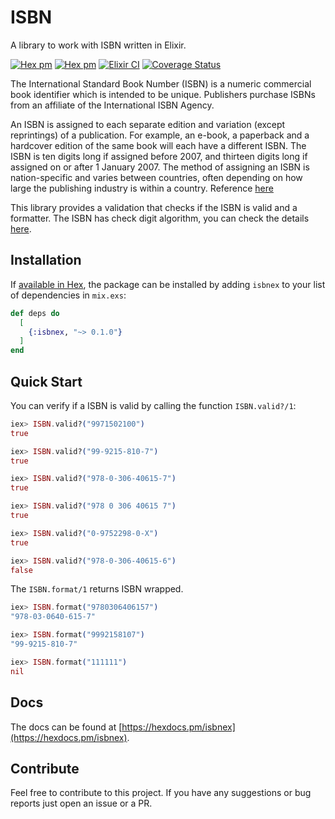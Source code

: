 # ISBN

A library to work with ISBN written in Elixir.

[![Hex pm](https://img.shields.io/hexpm/v/isbnex.svg?style=flat)](https://www.hex.pm/packages/isbnex)
[![Hex pm](https://img.shields.io/hexpm/l/isbnex)](https://github.com/renanvy/isbnex/blob/master/LICENSE)
[![Elixir CI](https://github.com/renanvy/isbnex/workflows/build/badge.svg?branch=master)](https://github.com/renanvy/isbnex/workflows/build/badge.svg?branch=master)
[![Coverage Status](https://coveralls.io/repos/github/renanvy/isbnex/badge.svg?branch=master)](https://coveralls.io/github/renanvy/isbnex?branch=master)

The International Standard Book Number (ISBN) is a numeric commercial book identifier which is intended to be unique. Publishers purchase ISBNs from an affiliate of the International ISBN Agency.

An ISBN is assigned to each separate edition and variation (except reprintings) of a publication. For example, an e-book, a paperback and a hardcover edition of the same book will each have a different ISBN. The ISBN is ten digits long if assigned before 2007, and thirteen digits long if assigned on or after 1 January 2007. The method of assigning an ISBN is nation-specific and varies between countries, often depending on how large the publishing industry is within a country. Reference [here](https://en.wikipedia.org/wiki/International_Standard_Book_Number)

This library provides a validation that checks if the ISBN is valid and a formatter.
The ISBN has check digit algorithm, you can check the details [here](https://en.wikipedia.org/wiki/International_Standard_Book_Number).

## Installation

If [available in Hex](https://hex.pm/docs/publish), the package can be installed
by adding `isbnex` to your list of dependencies in `mix.exs`:

```elixir
def deps do
  [
    {:isbnex, "~> 0.1.0"}
  ]
end
```

## Quick Start

You can verify if a ISBN is valid by calling the function `ISBN.valid?/1`:

```elixir
iex> ISBN.valid?("9971502100")
true

iex> ISBN.valid?("99-9215-810-7")
true

iex> ISBN.valid?("978-0-306-40615-7")
true

iex> ISBN.valid?("978 0 306 40615 7")
true

iex> ISBN.valid?("0-9752298-0-X")
true

iex> ISBN.valid?("978-0-306-40615-6")
false
```

The `ISBN.format/1` returns ISBN wrapped.

```elixir
iex> ISBN.format("9780306406157")
"978-03-0640-615-7"

iex> ISBN.format("9992158107")
"99-9215-810-7"

iex> ISBN.format("111111")
nil
```

## Docs

The docs can be found at [https://hexdocs.pm/isbnex](https://hexdocs.pm/isbnex).

## Contribute

Feel free to contribute to this project. If you have any suggestions or bug reports just open an issue or a PR.
